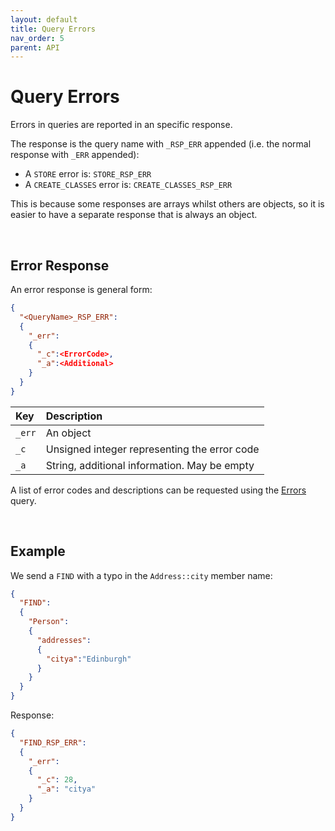 ```yaml
---
layout: default
title: Query Errors
nav_order: 5
parent: API
---
```


# Query Errors
Errors in queries are reported in an specific response.

The response is the query name with `_RSP_ERR` appended (i.e. the normal response with `_ERR` appended):

- A `STORE` error is:  `STORE_RSP_ERR`
- A `CREATE_CLASSES` error is: `CREATE_CLASSES_RSP_ERR`

This is because some responses are arrays whilst others are objects, so it is easier to have a separate response that is always an object.

<br/>

## Error Response
An error response is general form:

```json
{
  "<QueryName>_RSP_ERR":
  {
    "_err":
    {
      "_c":<ErrorCode>,
      "_a":<Additional>
    }
  }
}
```

| Key | Description |
|:---|:---|
|`_err`| An object |
|`_c`| Unsigned integer representing the error code |
|`_a`| String, additional information. May be empty|


A list of error codes and descriptions can be requested using the [Errors](errors/errors.md) query.

<br/>

## Example
We send a `FIND` with a typo in the `Address::city` member name:

```json
{
  "FIND":
  { 
    "Person":
    {
      "addresses":
      {
        "citya":"Edinburgh"
      }
    }
  }
}

```

Response:
```json
{
  "FIND_RSP_ERR":
  {
    "_err":
    {
      "_c": 28,
      "_a": "citya"
    }
  }
}
```

